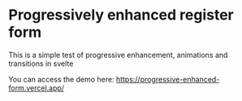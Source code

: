 # Progressively enhanced register form

This is a simple test of progressive enhancement, animations and transitions in svelte

You can access the demo here: <https://progressive-enhanced-form.vercel.app/>
